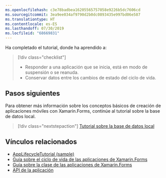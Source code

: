 ```yaml
---
ms.openlocfilehash: c3e78badbea16205565757058e9226b5dc7606cd
ms.sourcegitcommit: 3ea9ee034af9790d2b0dc0893435e997bd06e587
ms.translationtype: HT
ms.contentlocale: es-ES
ms.lasthandoff: 07/30/2019
ms.locfileid: "68669831"
---
```

Ha completado el tutorial, donde ha aprendido a:

> [!div class="checklist"]
> - Responder a una aplicación que se inicia, está en modo de suspensión o se reanuda.
> - Conservar datos entre los cambios de estado del ciclo de vida.

## <a name="next-steps"></a>Pasos siguientes

Para obtener más información sobre los conceptos básicos de creación de aplicaciones móviles con Xamarin.Forms, continúe al tutorial sobre la base de datos local.

> [!div class="nextstepaction"]
> [Tutorial sobre la base de datos local](~/get-started/tutorials/local-database/index.yml)

## <a name="related-links"></a>Vínculos relacionados

- [AppLifecycleTutorial (sample)](https://docs.microsoft.com/samples/xamarin/xamarin-forms-samples/getstarted-tutorials-applifecycletutorial/)
- [Guía sobre el ciclo de vida de las aplicaciones de Xamarin.Forms](~/xamarin-forms/app-fundamentals/app-lifecycle.md)
- [Guía sobre la clase de las aplicaciones de Xamarin.Forms](~/xamarin-forms/app-fundamentals/application-class.md)
- [API de la aplicación](xref:Xamarin.Forms.Application)
